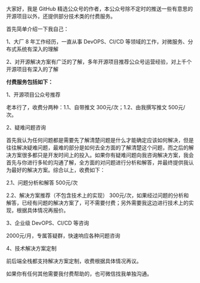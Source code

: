 大家好，我是 GitHub 精选公众号的作者，本公众号除不定时的推送一些有意思的开源项目以外，还提供部分技术类的付费服务。

首先简单介绍一下我自己：

1、大厂 8 年工作经历，一直从事 DevOPS、CI/CD 等领域的工作，对微服务、分布式系统有深入的理解

2、对开源解决方案有广泛的了解，多年开源项目推荐公众号运营经验，对上千个开源项目有深入的了解

**付费服务包括如下：**

1、开源项目公众号推荐

老本行了，收费分两种：1.1、自带推文 300元/次；1.2、由我撰写推文 500元/次。

2、疑难问题咨询

首先我认为任何问题都是需要先了解清楚问题是什么才能确定应该如何解决，但是往往解决疑难问题，最难的部分是如何去全方面的了解清楚这个问题，而之后的解决方案很多都只是开发时间上的投入。如果你有疑难问题向我咨询解决方案，我会首先与你进行多轮的沟通了解，全方面的对问题进行分析和解答，并最终提供我认为最好的解决方案。综合以上，收费如下：

2.1、问题分析和解答   500元/次

2.2、解决方案推荐（不包含技术上的实现）  300元/次，如果经过问题的分析和解答，已经有问题的解决方案了，可不需要付费；另外需要我这边进行技术上的实现，根据具体情况再报价。

3、企业级 DevOPS、CI/CD 等咨询

2000元/月，专属答疑群，快速响应各种问题咨询

4、技术解决方案定制

前后端全栈都支持解决方案定制，收费根据具体情况再议。

如果你有任何其他需要我付费帮助的，也可微信找我单独沟通。